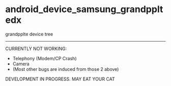 # android_device_samsung_grandppltedx
grandpplte device tree

-----
CURRENTLY NOT WORKING: 
* Telephony (Modem/CP Crash)
* Camera 
* (Most other bugs are induced from those 2 above)

DEVELOPMENT IN PROGRESS. MAY EAT YOUR CAT

